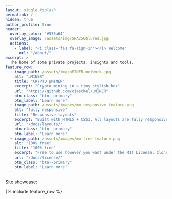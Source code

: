 ```yaml
---
layout: single #splash
permalink: /
hidden: true
author_profile: true
header:
  overlay_color: "#575a64"
  overlay_image: /assets/img/SHA256blured.jpg
  actions:
    - label: "<i class='fas fa-sign-in'></i> Welcome"
      url: "/about/"
excerpt: >
  The home of some private projects, insights and tools.
feature_row:
  - image_path: /assets/img/uMINER-network.jpg
    alt: "μMINER"
    title: "CRYPTO μMINER"
    excerpt: "Crypto mining in a tiny stylish box"
    url: "https://github.com/cjaeckel/uMINER"
    btn_class: "btn--primary"
    btn_label: "Learn more"
  - image_path: /assets/images/mm-responsive-feature.png
    alt: "fully responsive"
    title: "Responsive layouts"
    excerpt: "Built with HTML5 + CSS3. All layouts are fully responsive with helpers to augment your content."
    url: "/docs/layouts/"
    btn_class: "btn--primary"
    btn_label: "Learn more"
  - image_path: /assets/images/mm-free-feature.png
    alt: "100% free"
    title: "100% free"
    excerpt: "Free to use however you want under the MIT License. Clone it, fork it, customize it... whatever!"
    url: "/docs/license/"
    btn_class: "btn--primary"
    btn_label: "Learn more"      
---
```


Site showcase:

{% include feature_row %}
